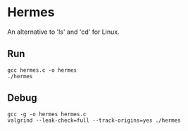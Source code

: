 # Hermes
An alternative to 'ls' and 'cd' for Linux.

## Run
```
gcc hermes.c -o hermes
./hermes
```

## Debug
```
gcc -g -o hermes hermes.c
valgrind --leak-check=full --track-origins=yes ./hermes
```
